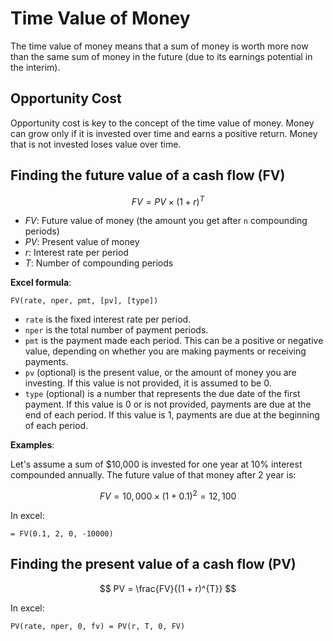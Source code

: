 # Time Value of Money

The time value of money means that a sum of money is worth more now than the same sum of money in the future (due to its earnings potential in the interim).

## Opportunity Cost

Opportunity cost is key to the concept of the time value of money. Money can grow only if it is invested over time and earns a positive return. Money that is not invested loses value over time. 


## Finding the future value of a cash flow (FV)

$$
FV = PV \times (1 + r)^{T}
$$

- $FV$: Future value of money (the amount you get after `n` compounding periods)
- $PV$: Present value of money
- $r$: Interest rate per period
- $T$: Number of compounding periods

**Excel formula**:

```
FV(rate, nper, pmt, [pv], [type])
```

- `rate` is the fixed interest rate per period.
- `nper` is the total number of payment periods.
- `pmt` is the payment made each period. This can be a positive or negative value, depending on whether you are making payments or receiving payments.
- `pv` (optional) is the present value, or the amount of money you are investing. If this value is not provided, it is assumed to be 0.
- `type` (optional) is a number that represents the due date of the first payment. If this value is 0 or is not provided, payments are due at the end of each period. If this value is 1, payments are due at the beginning of each period.


**Examples**: 

Let's assume a sum of $10,000 is invested for one year at 10% interest compounded annually. The future value of that money after 2 year is:

$$
FV = 10,000 \times (1 + 0.1)^{2}
 = 12,100
$$

In excel:

```
= FV(0.1, 2, 0, -10000)
```

## Finding the present value of a cash flow (PV)

$$
PV = \frac{FV}{(1 + r)^{T}}
$$

In excel:

```
PV(rate, nper, 0, fv) = PV(r, T, 0, FV)
```